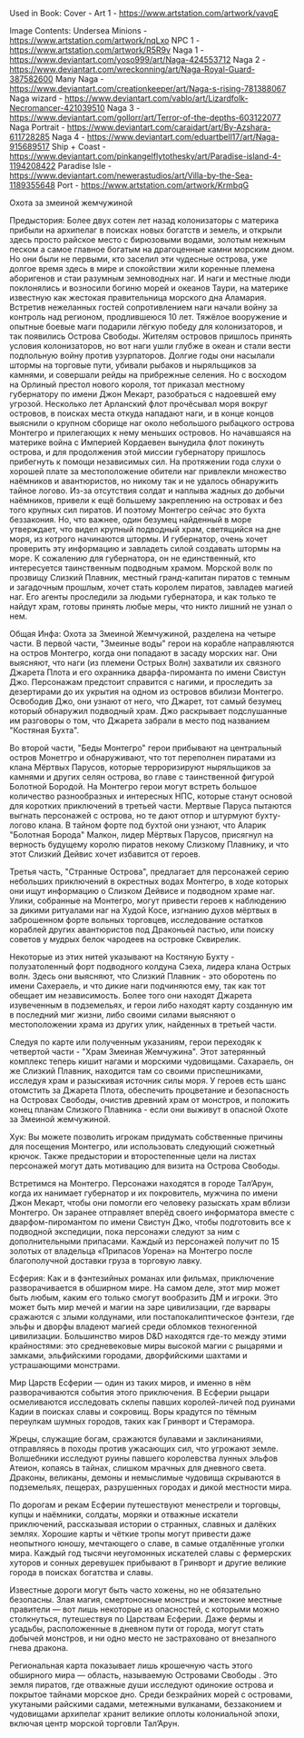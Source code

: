 Used in Book:
Cover -
Art 1 - https://www.artstation.com/artwork/vavqE


Image Contents: 
Undersea Minions - https://www.artstation.com/artwork/nqLxo
NPC 1 - https://www.artstation.com/artwork/R5R9v
Naga 1 - https://www.deviantart.com/yoso999/art/Naga-424553712
Naga 2 - https://www.deviantart.com/wreckonning/art/Naga-Royal-Guard-387582600
Many Naga - https://www.deviantart.com/creationkeeper/art/Naga-s-rising-781388067
Naga wizard - https://www.deviantart.com/vablo/art/Lizardfolk-Necromancer-421039510
Naga 3 - https://www.deviantart.com/gollorr/art/Terror-of-the-depths-603122077
Naga Portrait - https://www.deviantart.com/caraidart/art/By-Azshara-611728285
Naga 4 - https://www.deviantart.com/eduartbell17/art/Naga-915689517
Ship + Coast - https://www.deviantart.com/pinkangelflytothesky/art/Paradise-island-4-1194208422
Paradise Isle - https://www.deviantart.com/newerastudios/art/Villa-by-the-Sea-1189355648
Port - https://www.artstation.com/artwork/KrmbqG


Охота за змеиной жемчужиной

Предыстория:
Более двух сотен лет назад колонизаторы с материка прибыли на архипелаг в поисках новых богатств и земель, и открыли здесь просто райское место с бирюзовыми водами, золотым нежным песком а самое главное богатым на драгоценные камни морским дном. Но они были не первыми, кто заселил эти чудесные острова, уже долгое время здесь в мире и спокойствии жили коренные племена аборигенов и стаи разумным земноводных наг. И наги и местные люди поклонялись и возносили богиню морей и океанов Таури, на материке известную как жестокая правительница морского дна Аламария. Встретив нежеланных гостей сопротивлением наги начали войну за контроль над регионом, продлившеюся 10 лет. Тяжёлое вооружение и опытные боевые маги подарили лёгкую победу для колонизаторов, и так появились Острова Свободы. 
Жителям островов пришлось принять условия колонизаторов, но вот наги ушли глубже в океан и стали вести подпольную войну против узурпаторов. Долгие годы они насылали штормы на торговые пути, убивали рыбаков и ныряльщиков за камнями, и совершали рейды на прибрежные селения. Но с восходом на Орлиный престол нового короля, тот приказал местному губернатору по имени Джон Мекарт, разобраться с надоевшей ему угрозой. Несколько лет Арланский флот прочёсывал моря вокруг островов, в поисках места откуда нападают наги, и в конце концов выяснили о крупном сборище наг около небольшого рыбацкого острова Монтегро и прилегающих к нему меньших островов. Но начавшаяся на материке война с Империей Кордаевен вынудила флот покинуть острова, и для продолжения этой миссии губернатору пришлось прибегнуть к помощи независимых сил. 
На протяжении года слухи о хорошей плате за местоположение обители наг привлекли множество наёмников и авантюристов, но никому так и не удалось обнаружить тайное логово. Из-за отсутствия солдат и наплыва жадных до добычи наёмников, привели к ещё большему закреплению на островах и без того крупных сил пиратов. И поэтому Монтегро сейчас это бухта беззакония. Но, что важнее, один безумец найденный в море утверждает, что видел крупный подводный храм, светящийся на дне моря, из котрого начинаются штормы. И губернатор, очень хочет проверить эту информацию и завладеть силой создавать штормы на море.
К сожалению для губернатора, он не единственный, кто интересуется таинственным подводным храмом. Морской волк по прозвищу Слизкий Плавник, местный гранд-капитан пиратов с темным и загадочным прошлым, хочет стать королем пиратов, завладев магией наг. Его агенты проследили за людьми губернатора, и как только те найдут храм, готовы принять любые меры, что никто лишний не узнал о нем.  


Общая Инфа:
Охота за Змеиной Жемчужиной, разделена на четыре части. В первой части, "Змеиные воды" герои на корабле направляются на остров Монтегро, когда они попадают в засаду морских наг. Они выясняют, что наги (из племени Острых Волн) захватили их связного Джарета Плота и его охранника дварфа-пироманта по имени Свистун Джо. Персонажам предстоит справится с нагими, и проследить за дезертирами до их укрытия на одном из островов вбилизи Монтегро. Освободив Джо, они узнают от него, что Джарет, тот самый безумец который обнаружил подводный храм. Джо раскрывает подслушанные им разговоры о том, что Джарета забрали в место под названием "Костяная Бухта".

Во второй части, "Беды Монтегро" герои прибывают на центральный остров Монетгро и обнаруживают, что тот переполнен пиратами из клана Мёртвых Парусов, которые терроризируют ныряльщиков за камнями и других селян острова, во главе с таинственной фигурой Болотной Бородой. На Монтегро герои могут встреть большое количество разнообразных и интересных НПС, которые станут основой для коротких приключений в третьей части. Мертвые Паруса пытаются выгнать персонажей с острова, но те дают отпор и штурмуют бухту-логово клана. В тайном форте под бухтой они узнают, что Аларик "Болотная Борода" Малкон, лидер Мёртвых Парусов, присягнул на верность будущему королю пиратов некому Слизкому Плавнику, и что этот Слизкий Дейвис хочет избавится от героев. 

Третья часть, "Странные Острова", предлагает для персонажей серию небольших приключений в окрестных водах Монтегро, в ходе которых они ищут информацию о Слизком Дейвисе и подводном храме наг. Улики, собранные на Монтегро, могут привести героев к наблюдению за дикими ритуалами наг на Худой Косе, изгнанию духов мёртвых в заброшенном форте вольных торговцев, исследование остатков кораблей других авантюристов под Драконьей пастью, или поиску советов у мудрых белок чародеев на островке Сквирелик.

Некоторые из этих нитей указывают на Костяную Бухту - полузатоленный форт подводного колдуна Сзеха, лидера клана Острых волн. Здесь они выясняют, что Слизкий Плавник - это оборотень по имени Сахераель, и что дикие наги подчиняются ему, так как тот обещает им независимость. Более того они находят Джарета изувеченным в подземельях, и герои либо находят карту созданную им в последний миг жизни, либо своими силами выясняют о местоположении храма из других улик, найденных в третьей части.  

Следуя по карте или полученным указаниям, герои переходяк к четвертой части - "Храм Змеиная Жемчужина". Этот затерянный комплекс теперь кишит нагами и морскими чудовищами. Сахараель, он же Слизкий Плавник, находится там со своими приспешниками, исследуя храм и разыскивая источник силы моря. У героев есть шанс отомстить за Джарета Плота, обеспечить процветание и безопасность на Островах Свободы, очистив древний храм от монстров, и положить конец планам Слизкого Плавника - если они выживут в опасной Охоте за Змеиной жемчужиной.

Хук: 
Вы можете позволить игрокам придумать собственные причины для посещения Монтегро, или использовать следующий сюжетный крючок. Также предыстории и второстепенные цели на листах персонажей могут дать мотивацию для визита на Острова Свободы.
 
Встретимся на Монтегро. Персонажи находятся в городе Тал’Арун, когда их нанимает губернатор и их покровитель, мужчина по имени Джон Мекарт, чтобы они помогли его человеку разыскать храм вблизи Монтегро. Он заранее отправляет вперёд своего информатора вместе с дварфом-пиромантом по имени Свистун Джо, чтобы подготовить все к подводной экспедиции, пока персонажи следуют за ним с дополнительными припасами. Каждый из персонажей получит по 15 золотых от владельца «Припасов Уорена» на Монтегро после благополучной доставки груза в торговую лавку.

Есферия: 
Как и в фэнтезийных романах или фильмах, приключение разворачивается в обширном мире. На самом деле, этот мир может быть любым, каким его только смогут вообразить ДМ и игроки. Это может быть мир мечей и магии на заре цивилизации, где варвары сражаются с злыми колдунами, или постапокалиптическое фэнтези, где эльфы и дворфы владеют магией среди обломков техногенной цивилизации. Большинство миров D&D находятся где-то между этими крайностями: это средневековые миры высокой магии с рыцарями и замками, эльфийскими городами, дворфийскими шахтами и устрашающими монстрами.

Мир Царств Есферии — один из таких миров, и именно в нём разворачиваются события этого приключения. В Есферии рыцари осмеливаются исследовать склепы павших королей-личей под руинами Кадии в поисках славы и сокровищ. Воры крадутся по тёмным переулкам шумных городов, таких как Гринворт и Стерамора.

Жрецы, служащие богам, сражаются булавами и заклинаниями, отправляясь в походы против ужасающих сил, что угрожают земле. Волшебники исследуют руины павшего королевства лунных эльфов Атеион, копаясь в тайнах, слишком мрачных для дневного света. Драконы, великаны, демоны и немыслимые чудовища скрываются в подземельях, пещерах, разрушенных городах и дикой местности мира.

По дорогам и рекам Есферии путешествуют менестрели и торговцы, купцы и наёмники, солдаты, моряки и отважные искатели приключений, рассказывая истории о странных, славных и далёких землях. Хорошие карты и чёткие тропы могут привести даже неопытного юношу, мечтающего о славе, в самые отдалённые уголки мира. Каждый год тысячи неугомонных искателей славы с фермерских хуторов и сонных деревушек прибывают в Гринворт и другие великие города в поисках богатства и славы.

Известные дороги могут быть часто хожены, но не обязательно безопасны. Злая магия, смертоносные монстры и жестокие местные правители — вот лишь некоторые из опасностей, с которыми можно столкнуться, путешествуя по Царствам Есферии. Даже фермы и усадьбы, расположенные в дневном пути от города, могут стать добычей монстров, и ни одно место не застраховано от внезапного гнева дракона.

Региональная карта показывает лишь крошечную часть этого обширного мира — область, называемую Островами Свободы . Это земля пиратов, где отважные души исследуют одинокие острова и покрытое тайнами морское дно. Среди безкрайних морей с островами, укутаными райскими садами, метежными вулканами, беззаконием и чудовищами архипелаг хранит великие оплоты колониальной эпохи, включая центр морской торговли Тал’Арун.
